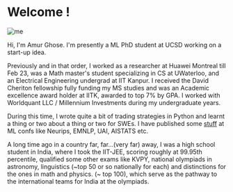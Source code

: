 # Welcome !

![me](https://images.gr-assets.com/users/1482978694p6/63156024.jpg)

Hi, I'm Amur Ghose. I'm presently a ML PhD student at UCSD working on a start-up idea.

Previously and in that order, I worked as a researcher at Huawei Montreal till Feb 23, was a Math master's student specializing in CS at UWaterloo, and an Electrical Engineering undergrad at IIT Kanpur. I received the David Cheriton fellowship fully funding my MS studies and was an Academic excellence award holder at IITK, awarded to top 7% by GPA. I worked with Worldquant LLC / Millennium Investments during my undergraduate years. 

During this time, I wrote quite a bit of trading strategies in Python and learnt a thing or two about a thing or two for SWEs. I have published some [stuff](https://scholar.google.com/citations?user=bS4Q1mYAAAAJ&hl=en) at ML confs like Neurips, EMNLP, UAI, AISTATS etc. 

A long time ago in a country far, far...(very far) away, I was a high school student in India, where I took the IIT-JEE, scoring roughly at 99.95th percentile, qualified some other exams like KVPY, national olympiads in astronomy, linguistics (~top 50 or so nationally for each) and distinctions for the ones in math and physics. (~ top 100), which serve as the pathway to the international teams for India at the olympiads. 



